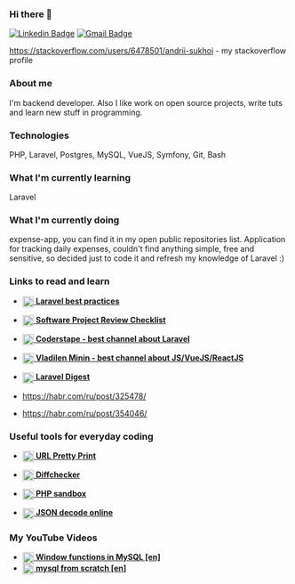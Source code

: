 ### Hi there 👋


[![Linkedin Badge](https://img.shields.io/badge/-LinkedIn-blue?style=flat-square&logo=Linkedin&logoColor=white&link=https://www.linkedin.com/in/andrii-sukhoi-0a3773125/)](https://www.linkedin.com/in/andrii-sukhoi-0a3773125/)
[![Gmail Badge](https://img.shields.io/badge/-Gmail-c14438?style=flat-square&logo=Gmail&logoColor=white&link=mailto:andrii.sukhoi@gmail.com)](mailto:andrii.sukhoi@gmail.com)

https://stackoverflow.com/users/6478501/andrii-sukhoi - my stackoverflow profile 

### About me 


I'm backend developer. Also I like work on open source projects, write tuts and learn new stuff in programming.

### Technologies 


PHP, Laravel, Postgres, MySQL, VueJS, Symfony, Git, Bash


### What I'm currently learning 

Laravel


### What I'm currently doing

expense-app, you can find it in my open public repositories list.
Application for tracking daily expenses, couldn't find anything simple, free and sensitive, so decided just to code it and refresh my knowledge of Laravel :) 


### Links to read and learn

- <a href="https://github.com/alexeymezenin/laravel-best-practices"><img align="center" width="20" height="20" src='https://upload-icon.s3.us-east-2.amazonaws.com/uploads/icons/png/15754208491553750212-512.png' /> 
**Laravel best practices**</a>


- <a href="https://www.yegor256.com/2019/04/02/software-project-review-checklist.html"><img align="center" width="20" height="20" src='https://static.thenounproject.com/png/104097-200.png' /> 
**Software Project Review Checklist**</a>

- <a href="https://www.youtube.com/channel/UCQI-Ym2rLZx52vEoqlPQMdg"><img align="center" width="20" height="20" src='https://cdn.iconscout.com/icon/free/png-256/youtube-86-226404.png' /> 
**Coderstape - best channel about Laravel**</a>

- <a href="https://www.youtube.com/channel/UCg8ss4xW9jASrqWGP30jXiw"><img align="center" width="20" height="20" src='https://cdn.iconscout.com/icon/free/png-256/youtube-86-226404.png' /> 
**Vladilen Minin - best channel about JS/VueJS/ReactJS**</a>

- <a href="https://habr.com/ru/post/510614/"><img align="center" width="20" height="20" src='https://cdn1.iconfinder.com/data/icons/hexagon-social-media/512/habrahabr.png' /> 
**Laravel Digest**</a>

- https://habr.com/ru/post/325478/

- https://habr.com/ru/post/354046/

### Useful tools for everyday coding


- <a href="http://urlprettyprint.com/"><img align="center" width="20" height="20" src='https://e7.pngegg.com/pngimages/430/832/png-clipart-url-shortening-clean-url-uniform-resource-locator-wordpress-hyperlink-wordpress-search-engine-optimization-pretty-thumbnail.png' /> 
**URL Pretty Print**</a>

- <a href="https://www.diffchecker.com/"><img align="center" width="20" height="20" src='https://pl.rakko.tools/image/icon_3.png' /> 
**Diffchecker**</a>

- <a href="https://sandbox.onlinephpfunctions.com/"><img align="center" width="20" height="20" src='https://upload.wikimedia.org/wikipedia/commons/thumb/a/af/TK_sandbox_icon.svg/1200px-TK_sandbox_icon.svg.png' /> 
**PHP sandbox**</a>

- <a href="https://freeonlinetools24.com/json-decode"><img align="center" width="20" height="20" src='https://user-images.githubusercontent.com/11943860/42296280-559c07f0-7fca-11e8-9a50-4fccde0b86cb.png' /> 
**JSON decode online**</a>


### My YouTube Videos


- <a href="https://www.youtube.com/watch?v=oi1qAScv_X8"><img align="center" width="20" height="20" src='https://cdn.iconscout.com/icon/free/png-256/youtube-86-226404.png' /> 
**Window functions in MySQL [en]**</a>
- <a href="https://www.youtube.com/watch?v=WBq9wQ0wOLA&list=PLJSOxMFx-pn-QUOIeuWavkBsnCu6XR5MM&ab_channel=AndriiSukhoi"><img align="center" width="20" height="20" src='https://cdn.iconscout.com/icon/free/png-256/youtube-86-226404.png' /> 
**mysql from scratch [en]**</a>




